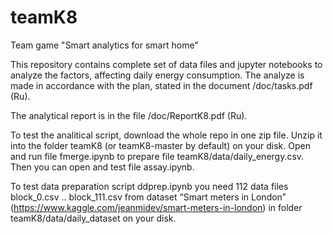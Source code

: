 # teamK8
Team game "Smart analytics for smart home"

This repository contains complete set of data files and jupyter notebooks to analyze
the factors, affecting daily energy consumption. The analyze is made in accordance 
with the plan, stated in the document /doc/tasks.pdf (Ru).

The analytical report is in the file /doc/ReportK8.pdf (Ru).

To test the analitical script, download the whole repo in one zip file. Unzip it
into the folder teamK8 (or teamK8-master by default) on your disk. Open and run file
fmerge.ipynb to prepare file teamK8/data/daily_energy.csv. Then you can open and test
file assay.ipynb. 

To test data preparation script ddprep.ipynb you need 112 data files block_0.csv .. block_111.csv
from dataset “Smart meters in London” (https://www.kaggle.com/jeanmidev/smart-meters-in-london) in folder 
teamK8/data/daily_dataset on your disk. 

